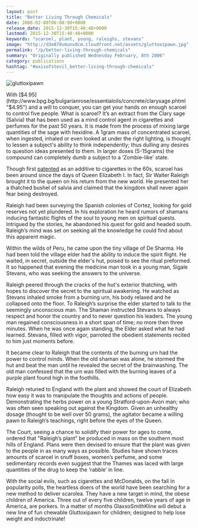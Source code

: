 ```yaml
---
layout: post
title: "Better Living Through Chemicals"
date: 2006-02-08T06:00:00+0000
release_date: 2015-12-30T15:40:48+0000
lastmod: 2015-12-30T15:40:48+0000
keywords: "scaroel, plant, young, raleighs, stevans"
image: "http://d3e878vmunx8cm.cloudfront.net/assets/gluttoxipawn.jpg"
permalink: "/p/better-living-through-chemicals"
summary: "Originally published Wednesday February, 8th 2006"
category: publications
hashtag: "#axisofstevil_better-living-through-chemicals"
---
```


[id_1]: http://d3e878vmunx8cm.cloudfront.net/assets/gluttoxipawn.jpg "gluttoxipawn"
![gluttoxipawn][id_1]

With [$4.95](http://www.bpg.bg/bulgarianrose/essentialoils/concrete/clarysage.phtml "$4.95") and a will to conquer, you can get your hands on enough scaroel to control five people. What is scaroel? It’s an extract from the Clary sage (Salvia) that has been used as a mind control agent in cigarettes and perfumes for the past 50 years. It is made from the process of mixing large quantities of the sage with hexidine. A 1gram mass of concentrated scaroel, when ingested, inhaled or even looked at under the right lighting, is thought to lessen a subject's ability to think independently; thus dulling any desires to question ideas presented to them. In larger doses (5-15grams) the compound can completely dumb a subject to a ‘Zombie-like' state.

Though first [patented](http://patimg2.uspto.gov/.piw?Docid=03060172&homeurl=http%3A%2F%2Fpatft.uspto.gov%2Fnetacgi%2Fnph-Parser%3FSect2%3DPTO1%2526Sect2%3DHITOFF%2526p%3D1%2526u%3D%25252Fnetahtml%25252Fsearch-bool.html%2526r%3D1%2526f%3DG%2526l%3D50%2526d%3DPALL%2526S1%3D3060172.WKU.%2526OS%3DPN%2F3060172%2526RS%3DPN%2F3060172&PageNum=&Rtype=&SectionNum=&idkey=A86D7FBA341E "patented") as an additive to cigarettes in the 60s, scaroel has been around since the days of Queen Elizabeth I. In fact, Sir Walter Raleigh brought it to the queen on his return from the new world. He presented her a thatched bushel of salvia and claimed that the kingdom shall never again fear being destroyed.

Raleigh had been surveying the Spanish colonies of Cortez, looking for gold reserves not yet plundered. In his exploration he heard rumors of shamans inducing fantastic flights of the soul to young men on spiritual quests. Intrigued by the stories, he abandoned his quest for gold and headed south. Raleigh’s mind was set on seeking all the knowledge he could find about this apparent magic.

Within the wilds of Peru, he came upon the tiny village of De Sharma. He had been told the village elder had the ability to induce the spirit flight. He waited, in secret, outside the elder's hut, poised to see the ritual preformed. It so happened that evening the medicine man took in a young man, Sigale Stevans, who was seeking the answers to the universe.

Raleigh peered through the cracks of the hut's exterior thatching, with hopes to discover the secret to the spiritual awakening. He watched as Stevans inhaled smoke from a burning urn, his body relaxed and he collapsed onto the floor. To Raleigh’s surprise the elder started to talk to the seemingly unconscious man. The Shaman instructed Stevans to always respect and honor the country and to never question his leaders. The young man regained consciousness in a short span of time; no more then three minutes. When he was once again standing, the Elder asked what he had learned. Stevans, filled with vigor, parroted the obedient statements recited to him just moments before. 

It became clear to Raleigh that the contents of the burning urn had the power to control minds. When the old shaman was alone, he stormed the hut and beat the man until he revealed the secret of the brainwashing. The old man confessed that the urn was filled with the burning leaves of a purple plant found high in the foothills.

Raleigh retuned to England with the plant and showed the court of Elizabeth how easy it was to manipulate the thoughts and actions of people. Demonstrating the herbs power on a young Stratford-upon-Avon man; who was often seen speaking out against the Kingdom. Given an unhealthy dosage (thought to be well over 50 grams), the agitator became a willing pawn to Raleigh’s teachings, right before the eyes of the Queen.

The Court, seeing a chance to solidify their power for ages to come, ordered that "Raleigh’s plant” be produced in mass on the southern most hills of England. Plans were then devised to ensure that the plant was given to the people in as many ways as possible. Studies have shown traces amounts of scaroel in snuff boxes, women’s perfume, and some sedimentary records even suggest that the Thames was laced with large quantities of the drug to keep the ‘rabble’ in line.

With the social evils, such as cigarettes and McDonalds, on the fall In popularity polls, the heartless doers of the world have been searching for a new method to deliver scarolea. They have a new target in mind, the obese children of America. Three out of every five children, twelve years of age in America, are porkers. In a matter of months GlaxxoSmithKline will debut a new line of fun chewable Gluttoxipawn for children; designed to help lose weight and indoctrinate!
